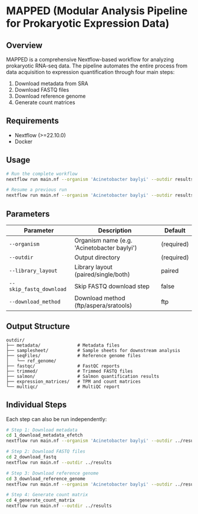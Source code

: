 # MAPPED (Modular Analysis Pipeline for Prokaryotic Expression Data)

## Overview
MAPPED is a comprehensive Nextflow-based workflow for analyzing prokaryotic RNA-seq data. The pipeline automates the entire process from data acquisition to expression quantification through four main steps:

1. Download metadata from SRA
2. Download FASTQ files
3. Download reference genome
4. Generate count matrices

## Requirements
- Nextflow (>=22.10.0)
- Docker

## Usage

```bash
# Run the complete workflow
nextflow run main.nf --organism 'Acinetobacter baylyi' --outdir results --library_layout paired

# Resume a previous run
nextflow run main.nf --organism 'Acinetobacter baylyi' --outdir results --library_layout paired -resume
```

## Parameters

| Parameter | Description | Default |
|-----------|-------------|---------|
| `--organism` | Organism name (e.g. 'Acinetobacter baylyi') | (required) |
| `--outdir` | Output directory | (required) |
| `--library_layout` | Library layout (paired/single/both) | paired |
| `--skip_fastq_download` | Skip FASTQ download step | false |
| `--download_method` | Download method (ftp/aspera/sratools) | ftp |

## Output Structure

```
outdir/
├── metadata/              # Metadata files
├── samplesheet/           # Sample sheets for downstream analysis
├── seqFiles/              # Reference genome files
│   └── ref_genome/
├── fastqc/                # FastQC reports
├── trimmed/               # Trimmed FASTQ files
├── salmon/                # Salmon quantification results
├── expression_matrices/   # TPM and count matrices
└── multiqc/               # MultiQC report
```

## Individual Steps
Each step can also be run independently:

```bash
# Step 1: Download metadata
cd 1_download_metadata_efetch
nextflow run main.nf --organism 'Acinetobacter baylyi' --outdir ../results --library_layout paired

# Step 2: Download FASTQ files
cd 2_download_fastq
nextflow run main.nf --outdir ../results

# Step 3: Download reference genome
cd 3_download_reference_genome
nextflow run main.nf --organism 'Acinetobacter baylyi' --outdir ../results

# Step 4: Generate count matrix
cd 4_generate_count_matrix
nextflow run main.nf --outdir ../results
```